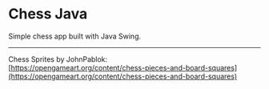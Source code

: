 # Chess Java
Simple chess app built with Java Swing.

---


Chess Sprites by JohnPablok: <br>
[https://opengameart.org/content/chess-pieces-and-board-squares](https://opengameart.org/content/chess-pieces-and-board-squares)